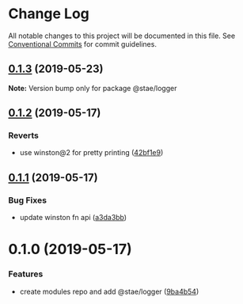 # Change Log

All notable changes to this project will be documented in this file.
See [Conventional Commits](https://conventionalcommits.org) for commit guidelines.

## [0.1.3](https://github.com/staeco/modules/compare/@stae/logger@0.1.2...@stae/logger@0.1.3) (2019-05-23)

**Note:** Version bump only for package @stae/logger





## [0.1.2](https://github.com/staeco/modules/compare/@stae/logger@0.1.1...@stae/logger@0.1.2) (2019-05-17)


### Reverts

* use winston@2 for pretty printing ([42bf1e9](https://github.com/staeco/modules/commit/42bf1e9))





## [0.1.1](https://github.com/staeco/modules/compare/@stae/logger@0.1.0...@stae/logger@0.1.1) (2019-05-17)


### Bug Fixes

* update winston fn api ([a3da3bb](https://github.com/staeco/modules/commit/a3da3bb))





# 0.1.0 (2019-05-17)


### Features

* create modules repo and add @stae/logger ([9ba4b54](https://github.com/staeco/modules/commit/9ba4b54))

